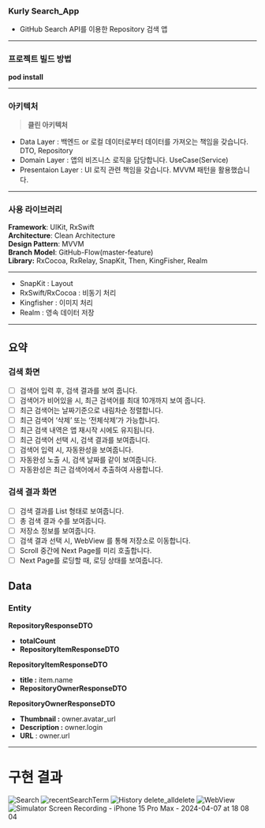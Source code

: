 ### Kurly Search_App
- GitHub Search API를 이용한 Repository 검색 앱
***
### 프로젝트 빌드 방법
**pod install**
*****************
### 아키텍처

> **클린 아키텍처**
- Data Layer : 백엔드 or 로컬 데이터로부터 데이터를 가져오는 책임을 갖습니다. DTO, Repository
- Domain Layer : 앱의 비즈니스 로직을 담당합니다. UseCase(Service)
- Presentaion Layer : UI 로직 관련 책임을 갖습니다. MVVM 패턴을 활용했습니다.

***

### 사용 라이브러리
**Framework**: UIKit, RxSwift \
**Architecture**: Clean Architecture\
**Design Pattern**: MVVM\
**Branch Model**: GitHub-Flow(master-feature)\
**Library:** RxCocoa, RxRelay, SnapKit, Then, KingFisher, Realm
******************
- SnapKit : Layout 
- RxSwift/RxCocoa : 비동기 처리
- Kingfisher : 이미지 처리
- Realm : 영속 데이터 저장
***

## 요약
### 검색 화면
- [ ]  검색어 입력 후, 검색 결과를 보여 줍니다.
- [ ]  검색어가 비어있을 시, 최근 검색어를 최대 10개까지 보여 줍니다.
- [ ]  최근 검색어는 날짜기준으로 내림차순 정렬합니다.
- [ ]  최근 검색어 ‘삭제’ 또는 ‘전체삭제’가 가능합니다.
- [ ]  최근 검색 내역은 앱 재시작 시에도 유지됩니다.
- [ ]  최근 검색어 선택 시, 검색 결과를 보여줍니다.
- [ ]  검색어 입력 시, 자동완성을 보여줍니다.
- [ ]  자동완성 노출 시, 검색 날짜를 같이 보여줍니다.
- [ ]  자동완성은 최근 검색어에서 추출하여 사용합니다.

### 검색 결과 화면
- [ ]  검색 결과를 List 형태로 보여줍니다.
- [ ]  총 검색 결과 수를 보여줍니다.
- [ ]  저장소 정보를 보여줍니다.
- [ ]  검색 결과 선택 시, WebView 를 통해 저장소로 이동합니다.
- [ ]  Scroll 중간에 Next Page를 미리 호출합니다.
- [ ]  Next Page를 로딩할 때, 로딩 상태를 보여줍니다.
## Data
### Entity
**RepositoryResponseDTO**
- **totalCount**
- **RepositoryItemResponseDTO**
  
**RepositoryItemResponseDTO**
- **title :** item.name
- **RepositoryOwnerResponseDTO**
  
**RepositoryOwnerResponseDTO**
- **Thumbnail :** owner.avatar_url
- **Description :** owner.login
- **URL** : owner.url
***

# 구현 결과
![Search](https://github.com/Moon-Young/SearchApp_Kurly/assets/29904301/cebe6881-301a-4a40-b33e-9e63f9648c1b)
![recentSearchTerm](https://github.com/Moon-Young/SearchApp_Kurly/assets/29904301/4af7b6d3-3723-40ef-a6b2-55332dc6a1ef)
![History delete_alldelete](https://github.com/Moon-Young/SearchApp_Kurly/assets/29904301/b1c5a4b4-01c2-4c6b-b7c5-8f15c26b66c8)
![WebView](https://github.com/Moon-Young/SearchApp_Kurly/assets/29904301/e3b673fc-d0aa-4c92-b811-9309ed2406d3)
![Simulator Screen Recording - iPhone 15 Pro Max - 2024-04-07 at 18 08 04](https://github.com/Moon-Young/SearchApp_Kurly/assets/29904301/c9fb9dfc-60d2-47b6-bd50-8f8ab6377ab4)
